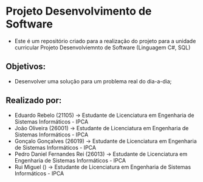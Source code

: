 # Projeto Desenvolvimento de Software
* Este é um repositório criado para a realização do projeto para a unidade curricular Projeto Desenvolviemnto de Software (Linguagem C#, SQL)

## Objetivos:
- Desenvolver uma solução para um problema real do dia-a-dia;

## Realizado por:
- Eduardo Rebelo (21105) -> Estudante de Licenciatura em Engenharia de Sistemas Informáticos - IPCA
- João Oliveira (26001) -> Estudante de Licenciatura em Engenharia de Sistemas Informáticos - IPCA
- Gonçalo Gonçalves (26019) -> Estudante de Licenciatura em Engenharia de Sistemas Informáticos - IPCA
- Pedro Daniel Fernandes Rei (26013) -> Estudante de Licenciatura em Engenharia de Sistemas Informáticos - IPCA
- Rui Miguel () -> Estudante de Licenciatura em Engenharia de Sistemas Informáticos - IPCA
